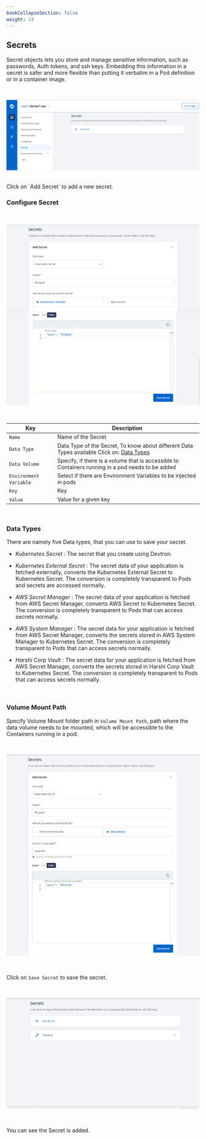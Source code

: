 ```yaml
---
bookCollapseSection: false
weight: 24
---
```

## Secrets 

Secret objects lets you store and manage sensitive information, such as passwords, Auth tokens, and ssh keys. Embedding this information in a secret is safer and more flexible than putting it verbatim in a Pod definition or in a container image.

&nbsp;&nbsp;

![Secret](../../secret1.png "Secret")

<br />
Click on `Add Secret` to add a new secret.

<br />

### Configure Secret

&nbsp;&nbsp;

![Add Secret](../../secret1.jpg "Add Secret")

&nbsp;&nbsp;


Key | Description
----|----
`Name` | Name of the Secret
`Data Type` | Data Type of the Secret, To know about different Data Types available Click on: [Data Types](https://docs.devtron.ai/docs/reference/creating-application/secrets/#data-types)
`Data Volume` | Specify, if there is a volume that is accessible to Containers running in a pod needs to be added
`Environment Variable` | Select if there are Environment Variables to be injected in pods
`Key` | Key
`Value` | Value for a given key


<br />

### Data Types

There are namely five Data types, that you can use to save your secret.

* *Kubernetes Secret* : The secret that you create using Devtron.

* *Kubernetes External Secret* : The secret data of your application is fetched externally, converts the Kubernetes External Secret to Kubernetes Secret. The conversion is completely transparent to Pods and secrets are accessed normally.

* *AWS Secret Manager* : The secret data of your application is fetched from AWS Secret Manager, converts AWS Secret to Kubernetes Secret. The conversion is completely transparent to Pods that can access secrets normally.

* *AWS System Manager* : The secret data for your application is fetched from AWS Secret Manager, converts the secrets stored in AWS System Manager to Kubernetes Secret. The conversion is completely transparent to Pods that can access secrets normally.

* *Harshi Corp Vault* : The secret data for your application is fetched from AWS Secret Manager, converts the secrets stored in Harshi Corp Vault to Kubernetes Secret. The conversion is completely transparent to Pods that can access secrets normally.

<br />


### Volume Mount Path

Specify Volume Mount folder path in `Volume Mount Path`, path where the data volume needs to be mounted, which will be accessible to the Containers running in a pod.

&nbsp;&nbsp;

![Save Secret](../../secret3.jpg "Save Secret")

&nbsp;&nbsp;

Click on `Save Secret` to save the secret.

&nbsp;&nbsp;

![Save Secret](../../secret4.png "Save Secret")

&nbsp;&nbsp;

You can see the Secret is added.


